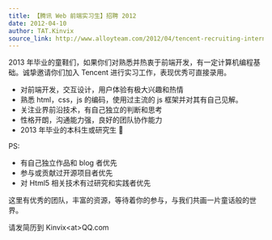 ```yaml
---
title: 【腾讯 Web 前端实习生】招聘 2012
date: 2012-04-10
author: TAT.Kinvix
source_link: http://www.alloyteam.com/2012/04/tencent-recruiting-interns/
---
```


<!-- {% raw %} - for jekyll -->

2013 年毕业的童鞋们，如果你们对熟悉并热衷于前端开发，有一定计算机编程基础。诚挚邀请你们加入 Tencent 进行实习工作，表现优秀可直接录用。

-   对前端开发，交互设计，用户体验有极大兴趣和热情
-   熟悉 html，css，js 的编码，使用过主流的 js 框架并对其有自己见解。
-   关注业界前沿技术，有自己独立的判断和思考
-   性格开朗，沟通能力强，良好的团队协作能力
-   2013 年毕业的本科生或研究生 🙂

PS:

-   有自己独立作品和 blog 者优先
-   参与或贡献过开源项目者优先
-   对 Html5 相关技术有过研究和实践者优先

这里有优秀的团队，丰富的资源，等待着你的参与，与我们共画一片童话般的世界。

请发简历到 Kinvix&lt;at>QQ.com


<!-- {% endraw %} - for jekyll -->